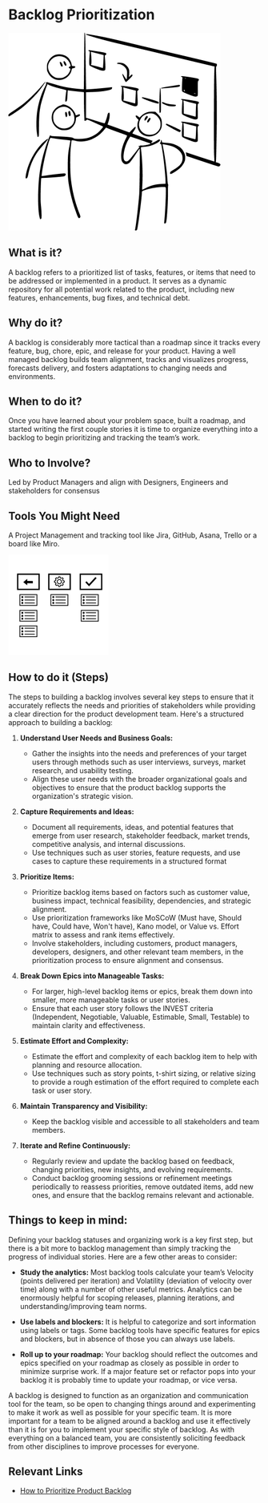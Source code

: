 # Backlog Prioritization

![IPM](../../../assets/ipm.png)

## What is it?  
A backlog refers to a prioritized list of tasks, features, or items that need to be addressed or implemented in a product. It serves as a dynamic repository for all potential work related to the product, including new features, enhancements, bug fixes, and technical debt.

## Why do it? 
A backlog is considerably more tactical than a roadmap since it tracks every feature, bug, chore, epic, and release for your product. Having a well managed backlog builds team alignment, tracks and visualizes progress, forecasts delivery, and fosters adaptations to changing needs and environments.

## When to do it?
Once you have learned about your problem space, built a roadmap, and started writing the first couple stories it is time to organize everything into a backlog to begin prioritizing and tracking the team’s work.

## Who to Involve?
Led by Product Managers and align with Designers, Engineers and stakeholders for consensus 

## Tools You Might Need
A Project Management and tracking tool like Jira, GitHub, Asana, Trello or a board like Miro. 

![prioritization](../../../assets/backlogprioritization.png)


## How to do it (Steps)
The steps to building a  backlog involves several key steps to ensure that it accurately reflects the needs and priorities of stakeholders while providing a clear direction for the product development team. Here's a structured approach to building a backlog:

1. **Understand User Needs and Business Goals:**
    * Gather  the insights into the needs and preferences of your target users through methods such as user interviews, surveys, market research, and usability testing.
    * Align these user needs with the broader organizational goals and objectives to ensure that the product backlog supports the organization's strategic vision.

2. **Capture Requirements and Ideas:** 
    * Document all requirements, ideas, and potential features that emerge from user research, stakeholder feedback, market trends, competitive analysis, and internal discussions.
    * Use techniques such as user stories, feature requests, and use cases to capture these requirements in a structured format 

3. **Prioritize Items:**
    * Prioritize backlog items based on factors such as customer value, business impact, technical feasibility, dependencies, and strategic alignment.
    * Use prioritization frameworks like MoSCoW (Must have, Should have, Could have, Won't have), Kano model, or Value vs. Effort matrix to assess and rank items effectively.
    * Involve stakeholders, including customers, product managers, developers, designers, and other relevant team members, in the prioritization process to ensure alignment and consensus.

4. **Break Down Epics into Manageable Tasks:**
    * For larger, high-level backlog items or epics, break them down into smaller, more manageable tasks or user stories.
    * Ensure that each user story follows the INVEST criteria (Independent, Negotiable, Valuable, Estimable, Small, Testable) to maintain clarity and effectiveness.

5. **Estimate Effort and Complexity:**
    * Estimate the effort and complexity of each backlog item to help with planning and resource allocation.
    * Use techniques such as story points, t-shirt sizing, or relative sizing to provide a rough estimation of the effort required to complete each task or user story.

6. **Maintain Transparency and Visibility:**
    * Keep the backlog visible and accessible to all stakeholders and team members.
      
7. **Iterate and Refine Continuously:**

    * Regularly review and update the backlog based on feedback, changing priorities, new insights, and evolving requirements.
    * Conduct backlog grooming sessions or refinement meetings periodically to reassess priorities, remove outdated items, add new ones, and ensure that the backlog remains relevant and actionable.


## Things to keep in mind: 

Defining your backlog statuses and organizing work is a key first step, but there is a bit more to backlog management than simply tracking the progress of individual stories. Here are a few other areas to consider:

* **Study the analytics:** Most backlog tools calculate your team’s Velocity (points delivered per iteration) and Volatility (deviation of velocity over time) along with a number of other useful metrics. Analytics can be enormously helpful for scoping releases, planning iterations, and understanding/improving team norms.
  
* **Use labels and blockers:** It is helpful to categorize and sort information using labels or tags. Some backlog tools have specific features for epics and blockers, but in absence of those you can always use labels.
  
* **Roll up to your roadmap:** Your backlog should reflect the outcomes and epics specified on your roadmap as closely as possible in order to minimize surprise work. If a major feature set or refactor pops into your backlog it is probably time to update your roadmap, or vice versa.

A backlog is designed to function as an organization and communication tool for the team, so be open to changing things around and experimenting to make it work as well as possible for your specific team. It is more important for a team to be aligned around a backlog and use it effectively than it is for you to implement your specific style of backlog. As with everything on a balanced team, you are consistently soliciting feedback from other disciplines to improve processes for everyone.


## Relevant Links
* [How to Prioritize Product Backlog](https://miro.com/agile/how-to-prioritize-product-backlog/?utm_source=google&utm_medium=cpc&utm_campaign=S%7CGOO%7CNB%7CUS%7CALL-EN%7CDSA&utm_adgroup=&adgroupid=113971307494&utm_custom=11844984689&utm_content=486286904764&utm_term=&matchtype=&device=c&location=9021729&gad_source=1&gclid=Cj0KCQjwncWvBhD_ARIsAEb2HW9aADamJgAsa40awQ52y2MESUUtIChIjFyEdphBNLqX5SA5fzn1YnEaAiA4EALw_wcB)




